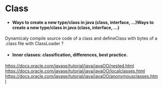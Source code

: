 # Class

- #### Ways to create a new type/class in java (class, interface, …)Ways to create a new type/class in java (class, interface, …)

Dynamicaly compile source code of a class and defineClass with bytes of a .class file with ClassLoader ?

- #### Inner classes: classification, differences, best practice.
https://docs.oracle.com/javase/tutorial/java/javaOO/nested.html 
https://docs.oracle.com/javase/tutorial/java/javaOO/localclasses.html 
https://docs.oracle.com/javase/tutorial/java/javaOO/anonymousclasses.html 
